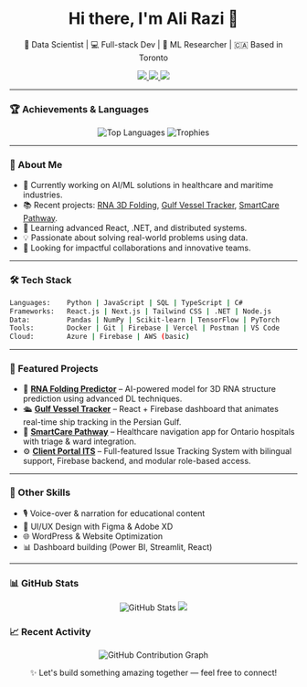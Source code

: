 <h1 align="center">Hi there, I'm Ali Razi 👋</h1>
<p align="center">
  🧠 Data Scientist | 💻 Full-stack Dev | 🧬 ML Researcher | 🇨🇦 Based in Toronto
</p>

<p align="center">
  <a href="https://www.linkedin.com/in/alirazi1992/" target="_blank">
    <img src="https://img.shields.io/badge/LinkedIn-blue?logo=linkedin&style=for-the-badge" />
  </a>
  <a href="mailto:alirazi1992@gmail.com" target="_blank">
    <img src="https://img.shields.io/badge/Email-red?logo=gmail&style=for-the-badge" />
  </a>
  <a href="https://github.com/alirazi1992" target="_blank">
    <img src="https://img.shields.io/github/followers/alirazi1992?label=Follow&style=social" />
  </a>
</p>

---


### 🏆 Achievements & Languages

<div align="center">
  <!-- Top languages chart -->
  <img src="https://github-readme-stats.vercel.app/api/top-langs/?username=alirazi1992&layout=compact&theme=tokyonight" alt="Top Languages" />

  <!-- Trophy card -->
  <img src="https://github-profile-trophy.vercel.app/?username=alirazi1992&theme=tokyonight&no-frame=true&column=5&margin-w=15&margin-h=15" alt="Trophies" />
</div>

----

### 🚀 About Me

- 🔭 Currently working on AI/ML solutions in healthcare and maritime industries.
- 📚 Recent projects: [RNA 3D Folding](https://github.com/alirazi1992), [Gulf Vessel Tracker](https://github.com/alirazi1992), [SmartCare Pathway](https://github.com/alirazi1992).
- 🌱 Learning advanced React, .NET, and distributed systems.
- 💡 Passionate about solving real-world problems using data.
- 🎯 Looking for impactful collaborations and innovative teams.

---

### 🛠️ Tech Stack

```bash
Languages:    Python | JavaScript | SQL | TypeScript | C#
Frameworks:   React.js | Next.js | Tailwind CSS | .NET | Node.js
Data:         Pandas | NumPy | Scikit-learn | TensorFlow | PyTorch
Tools:        Docker | Git | Firebase | Vercel | Postman | VS Code
Cloud:        Azure | Firebase | AWS (basic)
```

----

### 📂 Featured Projects

- 🔬 [**RNA Folding Predictor**](https://github.com/alirazi1992) – AI-powered model for 3D RNA structure prediction using advanced DL techniques.
- 🛳️ [**Gulf Vessel Tracker**](https://github.com/alirazi1992) – React + Firebase dashboard that animates real-time ship tracking in the Persian Gulf.
- 🏥 [**SmartCare Pathway**](https://github.com/alirazi1992) – Healthcare navigation app for Ontario hospitals with triage & ward integration.
- ⚙️ [**Client Portal ITS**](https://github.com/alirazi1992) – Full-featured Issue Tracking System with bilingual support, Firebase backend, and modular role-based access.

----

### 🧠 Other Skills

- 🎙️ Voice-over & narration for educational content  
- 🎨 UI/UX Design with Figma & Adobe XD  
- 🌐 WordPress & Website Optimization  
- 📊 Dashboard building (Power BI, Streamlit, React)

----

### 📊 GitHub Stats

<p align="center">
  <img src="https://github-readme-stats.vercel.app/api?username=alirazi1992&show_icons=true&theme=tokyonight" alt="GitHub Stats" />
  <img src="https://github-readme-streak-stats.herokuapp.com/?user=alirazi1992&theme=tokyonight" />
</p>

### 📈 Recent Activity

<p align="center">
  <img src="https://github-readme-activity-graph.vercel.app/graph?username=alirazi1992&theme=tokyonight" alt="GitHub Contribution Graph" />
</p>

<p align="center">
  ✨ Let's build something amazing together — feel free to connect!
</p>






